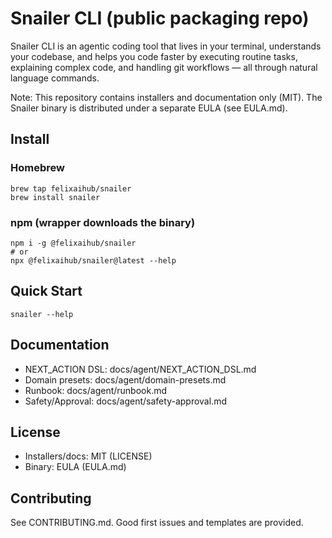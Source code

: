 # Snailer CLI (public packaging repo)

Snailer CLI is an agentic coding tool that lives in your terminal, understands your codebase, and helps you code faster by executing routine tasks, explaining complex code, and handling git workflows — all through natural language commands.

Note: This repository contains installers and documentation only (MIT). The Snailer binary is distributed under a separate EULA (see EULA.md).

## Install

### Homebrew
```
brew tap felixaihub/snailer
brew install snailer
```

### npm (wrapper downloads the binary)
```
npm i -g @felixaihub/snailer
# or
npx @felixaihub/snailer@latest --help
```

## Quick Start
```
snailer --help
```

## Documentation
- NEXT_ACTION DSL: docs/agent/NEXT_ACTION_DSL.md
- Domain presets: docs/agent/domain-presets.md
- Runbook: docs/agent/runbook.md
- Safety/Approval: docs/agent/safety-approval.md

## License
- Installers/docs: MIT (LICENSE)
- Binary: EULA (EULA.md)

## Contributing
See CONTRIBUTING.md. Good first issues and templates are provided.
